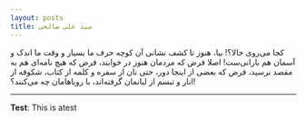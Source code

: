 ```yaml
---
layout: posts
title: سید علی صالحی
---
```

کجا می‌روی حالا؟!
بیا، هنوز تا کشف نشانی آن کوچه
حرف ما بسیار و
وقت ما اندک و
آسمان هم بارانی‌ست!
اصلا فرض که مردمان هنوز در خوابند،
فرض که هیچ نامه‌ای هم به مقصد نرسید،
فرض که بعضی از اینجا دور،
حتی نان از سفره و کلمه از کتاب،
شکوفه از انار و تبسم از لبانمان گرفته‌اند،
با رویاهامان چه می‌کنند؟!






---
**Test**: This is atest
